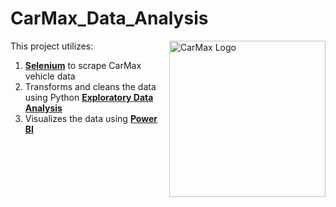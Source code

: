 # CarMax_Data_Analysis
<img src="https://s.yimg.com/ny/api/res/1.2/Jy5eRCwgIU1Q_tK0jKbCHg--/YXBwaWQ9aGlnaGxhbmRlcjt3PTEyMDA7aD04MDA-/https://media.zenfs.com/en/globenewswire.com/89ea60ca0f86c947ed4ceb996c986a09" align="right"
     alt="CarMax Logo" width="250">
     
This project utilizes:  
     
1. [**Selenium**](https://github.com/dbsherry890/CarMax_Data_Analysis/blob/main/carmax_scraper.py) to scrape CarMax vehicle data
2. Transforms and cleans the data using Python [**Exploratory Data Analysis**](https://github.com/dbsherry890/CarMax_Data_Analysis/blob/main/EDA.ipynb)
3. Visualizes the data using [**Power BI**](https://app.powerbi.com/view?r=eyJrIjoiN2M3M2JjZTAtM2FjZi00YzZlLTllZjItYWZhODYyYTc2ZjRmIiwidCI6IjBiNmM3NjMwLWI0YzctNGFjOC05ODIxLTRlNDI1YTY5Y2YyZCJ9)




